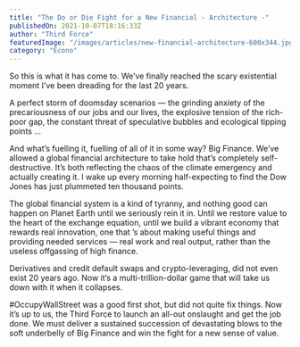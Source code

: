 ```yaml
---
title: "The Do or Die Fight for a New Financial - Architecture -"
publishedOn: 2021-10-07T18:16:33Z
author: "Third Force"
featuredImage: "/images/articles/new-financial-architecture-600x344.jpg"
category: "Econo"
---
```


So this is what it has come to. We’ve finally reached the scary existential moment I’ve been dreading for the last 20 years.

A perfect storm of doomsday scenarios — the grinding anxiety of the precariousness of our jobs and our lives, the explosive tension of the rich-poor gap, the constant threat of speculative bubbles and ecological tipping points …

And what’s fuelling it, fuelling of all of it in some way? Big Finance. We’ve allowed a global financial architecture to take hold that’s completely self-destructive. It’s both reflecting the chaos of the climate emergency and actually creating it. I wake up every morning half-expecting to find the Dow Jones has just plummeted ten thousand points.

The global financial system is a kind of tyranny, and nothing good can happen on Planet Earth until we seriously rein it in. Until we restore value to the heart of the exchange equation, until we build a vibrant economy that rewards real innovation, one that ’s about making useful things and providing needed services — real work and real output, rather than the useless offgassing of high finance.

Derivatives and credit default swaps and crypto-leveraging, did not even exist 20 years ago. Now it’s a multi-trillion-dollar game that will take us down with it when it collapses.

#OccupyWallStreet was a good first shot, but did not quite fix things. Now it’s up to us, the Third Force to launch an all-out onslaught and get the job done. We must deliver a sustained succession of devastating blows to the soft underbelly of Big Finance and win the fight for a new sense of value.
